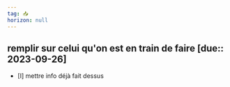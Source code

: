 ```yaml
---
tag: 📥
horizon: null
---
```

## remplir sur celui qu'on est en train de faire  [due:: 2023-09-26]
- [I] mettre info déjà fait dessus  
